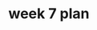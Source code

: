 ---
toc: true
comments: true
layout: post
title: week 7 plan
description: week 7 plans
type: hacks
courses: { compsci: {week: 6} }
---